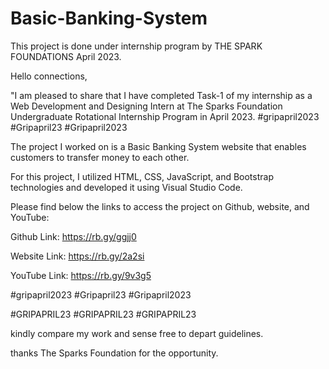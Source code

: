 # Basic-Banking-System

This project is done under internship program by THE SPARK FOUNDATIONS April 2023.

Hello connections,

"I am pleased to share that I have completed Task-1 of my internship as a Web Development and Designing Intern at  The Sparks Foundation Undergraduate Rotational Internship Program in April 2023.  #gripapril2023 #Gripapril23 #Gripapril2023

The project I worked on is a Basic Banking System website that enables customers to transfer money to each other.



For this project, I utilized HTML, CSS, JavaScript, and Bootstrap technologies and developed it using Visual Studio Code.

Please find below the links to access the project on Github, website, and YouTube:

 

Github Link: https://rb.gy/ggjj0

Website Link: https://rb.gy/2a2si

YouTube Link: https://rb.gy/9v3g5



#gripapril2023 #Gripapril23 #Gripapril2023

#GRIPAPRIL23 #GRIPAPRIL23 #GRIPAPRIL23

kindly compare my work and sense free to depart guidelines.

thanks The Sparks Foundation for the opportunity. 
